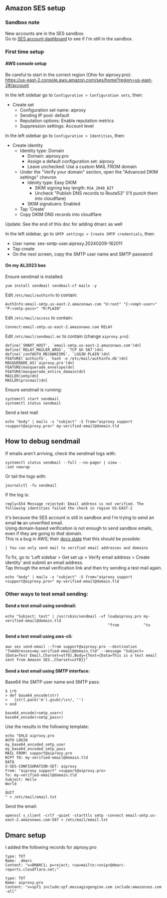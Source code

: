## Amazon SES setup  
  
### Sandbox note  
  
New accounts are in the SES sandbox.  
Go to [SES account dashboard](https://us-east-2.console.aws.amazon.com/ses/home?region=us-east-2#/account) to see if I'm still in the sandbox.  
  
### First time setup  
  
#### AWS console setup  
  
Be careful to start in the correct region (Ohio for aiproxy.pro):  
https://us-east-2.console.aws.amazon.com/ses/home?region=us-east-2#/account  
  
In the left sidebar go to `Configuration > Configuration sets`, then:  
  
- Create set  
  - Configuration set name: aiproxy  
  - Sending IP pool: default  
  - Reputation options: Enable reputation metrics  
  - Suppression settings: Account level  
  
In the left sidebar go to `Configuration > Identities`, then:  
  
- Create identity  
  - Identity type: Domain  
    - Domain: aiproxy.pro  
    - Assign a default configuration set: aiproxy  
    - Leave unchecked: Use a custom MAIL FROM domain  
  - Under the "Verify your domain" section, open the "Advanced DKIM settings" chevron  
    - Idenity type: Easy DKIM  
        - SKIM signing key length: `RSA_2048_BIT`  
        - Uncheck "Publish DNS records to Route53" (I'll punch them into cloudflare)  
    - SKIM signatuers: Enabled  
  - Tap 'Create'  
  - Copy DKIM DNS records into cloudflare  
  
Update: See the end of this doc for adding dmarc as well  
  
  
In the left sidebar, go to `SMTP settings > Create SMTP credentials`, then:  
  
 - User name: ses-smtp-user.aiproxy.20240209-162011  
 - Tap create  
 - On the next screen, copy the SMTP user name and SMTP password  
  
  
#### On my AL2023 box  
  
Ensure sendmail is installed:  
  
    yum install sendmail sendmail-cf mailx -y  
  
Edit `/etc/mail/authinfo` to contain:  
  
    AuthInfo:email-smtp.us-east-2.amazonaws.com "U:root" "I:<smpt-user>" "P:<smtp-pass>" "M:PLAIN"  
  
Edit `/etc/mail/access` to contain:  
  
    Connect:email-smtp.us-east-2.amazonaws.com RELAY  
  
Edit `/etc/mail/sendmail.mc` to contain (change `aiproxy.pro`):  
  
    define(`SMART_HOST', `email-smtp.us-east-2.amazonaws.com')dnl  
    define(`RELAY_MAILER_ARGS', `TCP $h 587')dnl  
    define(`confAUTH_MECHANISMS', `LOGIN PLAIN')dnl  
    FEATURE(`authinfo', `hash -o /etc/mail/authinfo.db')dnl  
    MASQUERADE_AS(`aiproxy.pro')dnl  
    FEATURE(masquerade_envelope)dnl  
    FEATURE(masquerade_entire_domain)dnl  
    MAILER(smtp)dnl  
    MAILER(procmail)dnl  
  
Ensure sendmail is running:  
  
    systemctl start sendmail  
    systemctl status sendmail  
  
Send a test mail  
  
    echo "body" | mailx -s "subject" -S from="aiproxy support <support@aiproxy.pro>" my-verified-email@domain.tld  
  
  
## How to debug sendmail  
  
If emails aren't arriving, check the sendmail logs with:  
  
    systemctl status sendmail --full --no-pager | view -  
    :set nowrap  
  
Or tail the logs with:  
  
    journalctl -fu sendmail  
  
If the log is:  
  
    reply=554 Message rejected: Email address is not verified. The following identities failed the check in region US-EAST-2  
  
it's because the SES account is still in sandbox and I'm trying to send an email **to** an unverified email.  
Using domain-based verification is not enough to send sandbox emails, even if they are going *to that domain*.  
This is a bug in AWS; their [docs state](https://docs.aws.amazon.com/ses/latest/dg/request-production-access.html) that this should be possible:  
  
    | You can only send mail to verified email addresses and domains  
  
To fix, go to 'Left sidebar > Get set up > Verify email address > Create identity' and submit an email address.  
Tap through the email verification link and then try sending a test mail again.  
  
    echo "body" | mailx -s "subject" -S from="aiproxy support <support@aiproxy.pro>" my-verified-email@domain.tld  
  
  
### Other ways to test email sending:  
  
#### Send a test email using sendmail:  
  
    echo "Subject: test" | /usr/sbin/sendmail -vf lou@aiproxy.pro my-verified-email@domain.tld  
                                                  ^from           ^to  
#### Send a test email using aws-cli:   
  
    aws ses send-email --from support@aiproxy.pro --destination "ToAddresses=my-verified-email@domain.tld" --message "Subject={Data=Test Email,Charset=utf8},Body={Text={Data=This is a test email sent from Amazon SES.,Charset=utf8}}"  
  
#### Send a test email using SMTP interface:  
  
Base64 the SMTP user name and SMTP pass:  
  
    $ irb  
    > def base64_encode(str)  
    >   [str].pack('m').gsub(/\s+/, '')  
    > end  
  
    base64_encode(<smtp_user>)  
    base64_encode(<smtp_pass>)  
  
Use the results in the following template:  
  
    echo "EHLO aiproxy.pro  
    AUTH LOGIN  
    my_base64_encoded_smtp_user  
    my_base64_encoded_smtp_pass  
    MAIL FROM: support@aiproxy.pro  
    RCPT TO: my-verified-email@domain.tld  
    DATA  
    X-SES-CONFIGURATION-SET: aiproxy  
    From: "aiproxy support" <support@aiproxy.pro>  
    To: my-verified-email@domain.tld  
    Subject: Hello  
    World  
    .  
    QUIT  
    " > /etc/mail/email.txt  
  
Send the email:  
  
    openssl s_client -crlf -quiet -starttls smtp -connect email-smtp.us-east-2.amazonaws.com:587 < /etc/mail/email.txt  
  
## Dmarc setup  
  
I added the following records for aiproxy.pro  
  
    type: TXT  
    Name: _dmarc  
    Content: "v=DMARC1; p=reject; rua=mailto:<snip>@dmarc-reports.cloudflare.net;"  
  
    type: TXT  
    Name: aiproxy.pro  
    Content: "v=spf1 include:spf.messagingengine.com include:amazonses.com -all"  
  
